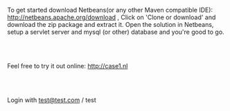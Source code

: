 To get started download Netbeans(or any other Maven compatible IDE): http://netbeans.apache.org/download , Click on 'Clone or download' and download the zip package and extract it.
Open the solution in Netbeans, setup a servlet server and mysql (or other) database and you're good to go.

<br/>
<br/>

Feel free to try it out online: http://case1.nl

<br/>
<br/>

Login with test@test.com / test

